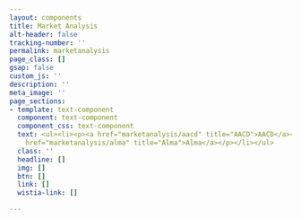 ```yaml
---
layout: components
title: Market Analysis
alt-header: false
tracking-number: ''
permalink: marketanalysis
page_class: []
gsap: false
custom_js: ''
description: ''
meta_image: ''
page_sections:
- template: text-component
  component: text-component
  component_css: text-component
  text: <ul><li><p><a href="marketanalysis/aacd" title="AACD">AACD</a></p></li><li><p><a
    href="marketanalysis/alma" title="Alma">Alma</a></p></li></ul>
  class: ''
  headline: []
  img: []
  btn: []
  link: []
  wistia-link: []

---
```

